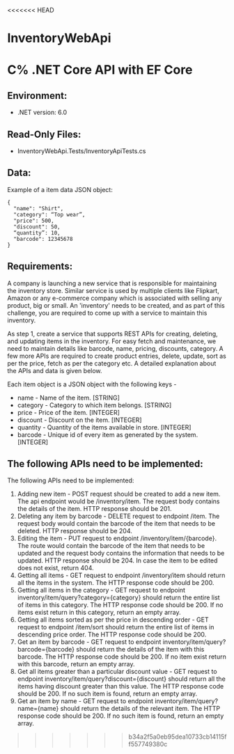 <<<<<<< HEAD
# InventoryWebApi
C% .NET Core API with EF Core
=======
## Environment:  
- .NET version: 6.0

## Read-Only Files:   
- InventoryWebApi.Tests/InventoryApiTests.cs

## Data:  
Example of a item data JSON object:
```
{
  "name": "Shirt",
  "category": “Top wear”,
  "price": 500,
  "discount": 50,
  “quantity”: 10,
  "barcode": 12345678
}
```

## Requirements:

A company is launching a new service that is responsible for maintaining the inventory store. Similar service is used by multiple clients like Flipkart, Amazon or any e-commerce company which is associated with selling any product, big or small. An 'inventory' needs to be created, and as part of this challenge, you are required to come up with a service to maintain this inventory.

As step 1, create a service that supports REST APIs for creating, deleting, and updating items in the inventory.  For easy fetch and maintenance, we need to maintain details like barcode, name, pricing, discounts, category. A few more APIs are required to create product entries, delete, update, sort as per the price, fetch as per the category etc. A detailed explanation about the APIs and data is given below.

Each item object is a JSON object with the following keys -  
- name - Name of the item. [STRING]  
- category - Category to which item belongs. [STRING]  
- price - Price of the item. [INTEGER]  
- discount - Discount on the item. [INTEGER]  
- quantity - Quantity of the items available in store. [INTEGER]  
- barcode - Unique id of every item as generated by the system. [INTEGER]  

## The following APIs need to be implemented:

The following APIs need to be implemented:
1. Adding new item - POST request should be created to add a new item. The api endpoint would be /inventory/item. The request body contains the details of the item. HTTP response should be 201.
2. Deleting any item by barcode -  DELETE request to endpoint /item. The request body would contain the barcode of the item that needs to be deleted. HTTP response should be 204. 
3. Editing the item - PUT request to endpoint /inventory/item/{barcode}. The route would contain the barcode of the item that needs to be updated and the request body contains the information that needs to be updated. HTTP response should be 204. In case the item to be edited does not exist, return 404.
4. Getting all items - GET request to endpoint /inventory/item should return all the items in the system. The HTTP response code should be 200.
5. Getting all items in the category - GET request to endpoint inventory/item/query?category={category}  should return the entire list of items in this category. The HTTP response code should be 200. If no items exist return in this category, return an empty array.
6. Getting all items sorted as per the price in descending order -  GET request to endpoint /item/sort should return the entire list of items in descending price order. The HTTP response code should be 200.
7. Get an item by barcode - GET request to endpoint inventory/item/query?barcode={barcode} should return the details of the item with this barcode. The HTTP response code should be 200.  If no item exist return with this barcode, return an empty array.
8. Get all items greater than a particular discount value - GET request to endpoint inventory/item/query?discount={discount} should return all the items having discount greater than this value. The HTTP response code should be 200. If no such item is found, return an empty array.
9. Get an item by name -  GET request to endpoint inventory/item/query?name={name} should return the details of the relevant item. The HTTP response code should be 200. If no such item is found, return an empty array.
>>>>>>> b34a2f5a0eb95dea10733cb14115ff557749380c
